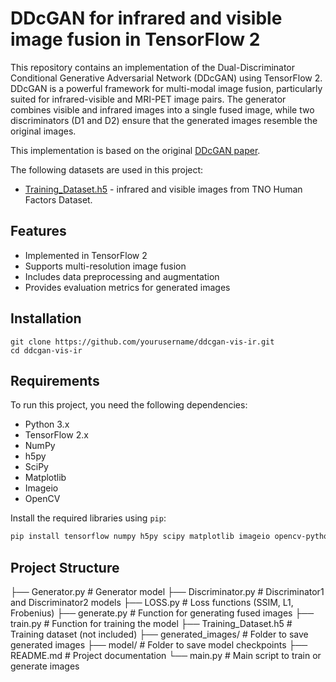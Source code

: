 # DDcGAN for infrared and visible image fusion in TensorFlow 2

This repository contains an implementation of the Dual-Discriminator Conditional Generative Adversarial Network (DDcGAN) using TensorFlow 2. DDcGAN is a powerful framework for multi-modal image fusion, particularly suited for infrared-visible and MRI-PET image pairs. The generator combines visible and infrared images into a single fused image, while two discriminators (D1 and D2) ensure that the generated images resemble the original images.

This implementation is based on the original [DDcGAN paper](https://ieeexplore.ieee.org/abstract/document/9031751).

The following datasets are used in this project:
- [Training_Dataset.h5](https://drive.google.com/file/d/1o-dhSphyyiqSHu9veiKWvxViZ_FSeZWJ/view?usp=share_link) - infrared and visible images from TNO Human Factors Dataset. 

## Features
- Implemented in TensorFlow 2
- Supports multi-resolution image fusion
- Includes data preprocessing and augmentation
- Provides evaluation metrics for generated images

## Installation

```
git clone https://github.com/yourusername/ddcgan-vis-ir.git
cd ddcgan-vis-ir
```
## **Requirements**

To run this project, you need the following dependencies:

- Python 3.x
- TensorFlow 2.x
- NumPy
- h5py
- SciPy
- Matplotlib
- Imageio
- OpenCV

Install the required libraries using `pip`:

```bash
pip install tensorflow numpy h5py scipy matplotlib imageio opencv-python
```

## **Project Structure**

├── Generator.py                # Generator model
├── Discriminator.py             # Discriminator1 and Discriminator2 models
├── LOSS.py                      # Loss functions (SSIM, L1, Frobenius)
├── generate.py                  # Function for generating fused images
├── train.py                     # Function for training the model
├── Training_Dataset.h5          # Training dataset (not included)
├── generated_images/            # Folder to save generated images
├── model/                       # Folder to save model checkpoints
├── README.md                    # Project documentation
└── main.py                      # Main script to train or generate images
